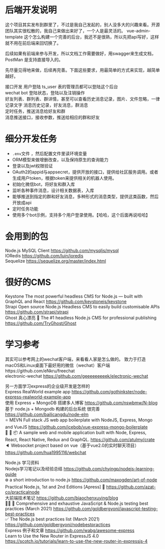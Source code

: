 # 后端开发说明  
这个项目其实发布到群里了，不过是我自己发起的，别人没多大的兴趣来看。开源团队其实很松散的，我自己来做出来好了，一个人是最灵活的。
vue-admin-template 这个怎么构建一个完善的后台，我还不是很熟，所以先把api写好，这样就不用在前后端来回切换了。    

后续如果有前端来参与开发，所以文档工作需要做好，用swagger来生成文档，PostMan 是支持直接导入的。 


先尽量见得地来做，后续再完善。下面这些要求，用最简单的方式来实现，越简单越好。    

接口开发
用户登陆 ts_user 表的管理员都可以登陆这个后台   
wechat bot 登陆状态，登陆以及注销操作   
好友列表、群列表、群详情，甚至可以查看历史消息记录，图片、文件忽略，一律记录文字
消息历史记录，好友消息，群消息  
定时任务，推送消息给好友和群    
消息推送接口，接收参数，推送给相应的群和好友    

# 细分开发任务
* `.env`文件 ，然后配置文件里读环境变量 
* ORM模型来做增删改查，以及保持原生的查询能力   
* 登录以及jwt权限验证   
* OAuth2的appid与appsecret，提供开放的接口，提供给社区服务调用。或者生成用户token，根据token来提供相关的机器人使用。        
* 初始化微信bot，将好友和群入库
* 监听各种事件消息，设计相关数据表，入库    
* 能够推送到指定的群和好友消息，多种形式的消息类型，提供这类函数，然后开放成api    
* 定时任务功能  
* 使用多个bot示例，支持多个用户登录使用。【哈哈，这个后面再说哈哈】     

# 会用到的包
Node.js MySQL Client https://github.com/mysqljs/mysql       
IORedis https://github.com/luin/ioredis     
Sequelize https://sequelize.org/master/index.html       

# 很好的CMS
Keystone The most powerful headless CMS for Node.js — built with GraphQL and React https://github.com/keystonejs/keystone        
Strapi  Open source Node.js Headless CMS to easily build customisable APIs  https://github.com/strapi/strapi        
Ghost 真心漂亮 👻 The #1 headless Node.js CMS for professional publishing https://github.com/TryGhost/Ghost        

# 学习参考
其实可以参考网上的wechat客户端，来看看人家是怎么做的。
致力于打造macOS和Linux桌面下最好用的微信（wechat）客户端https://github.com/eNkru/freechat       
electronic-wechat https://github.com/geeeeeeeeek/electronic-wechat      

另一方面学习express的企业级开发是怎样的     
Express RealWorld example app https://github.com/gothinkster/node-express-realworld-example-app     
使用 Express + MongoDB 搭建多人博客 https://github.com/nswbmw/N-blog        
基于 node.js + Mongodb 构建的后台系统 很完善 https://github.com/bailicangdu/node-elm   
⭐ MEVN Full stack JS web app boilerplate with NodeJS, Express, Mongo and VueJS https://github.com/icebob/vue-express-mongo-boilerplate     
👕 👖 📦 A sample web and mobile application built with Node, Express, React, React Native, Redux and GraphQL.  https://github.com/atulmy/crate     
🔈 Websocket project based on vue（基于vue2.0的实时聊天项目）  https://github.com/hua1995116/webchat        

Node.js 学习资料    
Nodejs学习笔记以及经验总结 https://github.com/chyingp/nodejs-learning-guide     
❄️ a short introduction to node.js https://github.com/maxogden/art-of-node      
Practical Node.js, 1st and 2nd Editions [Apress] 📓  https://github.com/azat-co/practicalnode       
大前端技术笔记 https://github.com/biaochenxuying/blog       
📗🌐 🚢 Comprehensive and exhaustive JavaScript & Node.js testing best practices (March 2021)  https://github.com/goldbergyoni/javascript-testing-best-practices        
✅ The Node.js best practices list (March 2021) https://github.com/goldbergyoni/nodebestpractices   
Express 例子和文章 https://github.com/wabg/awesome-express      
Learn to Use the New Router in ExpressJS 4.0 https://scotch.io/tutorials/learn-to-use-the-new-router-in-expressjs-4     